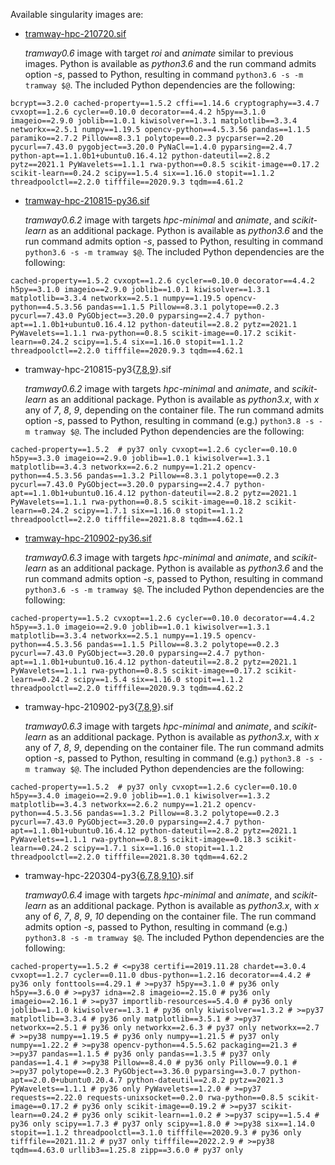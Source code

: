 Available singularity images are:

* [tramway-hpc-210720.sif](http://dl.pasteur.fr/fop/uHLVsQi0/tramway-hpc-210720.sif)

  *tramway0.6* image with target *roi* and *animate* similar to previous images.
  Python is available as *python3.6* and the run command admits option *-s*, passed to Python,
  resulting in command `python3.6 -s -m tramway $@`.
  The included Python dependencies are the following:

``
bcrypt==3.2.0
cached-property==1.5.2
cffi==1.14.6
cryptography==3.4.7
cvxopt==1.2.6
cycler==0.10.0
decorator==4.4.2
h5py==3.1.0
imageio==2.9.0
joblib==1.0.1
kiwisolver==1.3.1
matplotlib==3.3.4
networkx==2.5.1
numpy==1.19.5
opencv-python==4.5.3.56
pandas==1.1.5
paramiko==2.7.2
Pillow==8.3.1
polytope==0.2.3
pycparser==2.20
pycurl==7.43.0
pygobject==3.20.0
PyNaCl==1.4.0
pyparsing==2.4.7
python-apt==1.1.0b1+ubuntu0.16.4.12
python-dateutil==2.8.2
pytz==2021.1
PyWavelets==1.1.1
rwa-python==0.8.5
scikit-image==0.17.2
scikit-learn==0.24.2
scipy==1.5.4
six==1.16.0
stopit==1.1.2
threadpoolctl==2.2.0
tifffile==2020.9.3
tqdm==4.61.2
``


* [tramway-hpc-210815-py36.sif](http://dl.pasteur.fr/fop/ak21MN70/tramway-hpc-210815-py36.sif)

  *tramway0.6.2* image with targets *hpc-minimal* and *animate*, and *scikit-learn* as an additional package.
  Python is available as *python3.6* and the run command admits option *-s*, passed to Python,
  resulting in command `python3.6 -s -m tramway $@`.
  The included Python dependencies are the following:

``
cached-property==1.5.2
cvxopt==1.2.6
cycler==0.10.0
decorator==4.4.2
h5py==3.1.0
imageio==2.9.0
joblib==1.0.1
kiwisolver==1.3.1
matplotlib==3.3.4
networkx==2.5.1
numpy==1.19.5
opencv-python==4.5.3.56
pandas==1.1.5
Pillow==8.3.1
polytope==0.2.3
pycurl==7.43.0
PyGObject==3.20.0
pyparsing==2.4.7
python-apt==1.1.0b1+ubuntu0.16.4.12
python-dateutil==2.8.2
pytz==2021.1
PyWavelets==1.1.1
rwa-python==0.8.5
scikit-image==0.17.2
scikit-learn==0.24.2
scipy==1.5.4
six==1.16.0
stopit==1.1.2
threadpoolctl==2.2.0
tifffile==2020.9.3
tqdm==4.62.1
``

* tramway-hpc-210815-py3{[7](http://dl.pasteur.fr/fop/SWFP6UYv/tramway-hpc-210815-py37.sif),[8](http://dl.pasteur.fr/fop/isOFAOAQ/tramway-hpc-210815-py38.sif),[9](http://dl.pasteur.fr/fop/zG31eu1j/tramway-hpc-210815-py39.sif)}.sif

  *tramway0.6.2* image with targets *hpc-minimal* and *animate*, and *scikit-learn* as an additional package.
  Python is available as *python3.x*, with *x* any of *7*, *8*, *9*, depending on the container file.
  The run command admits option *-s*, passed to Python,
  resulting in command (e.g.) `python3.8 -s -m tramway $@`.
  The included Python dependencies are the following:

``
cached-property==1.5.2  # py37 only
cvxopt==1.2.6
cycler==0.10.0
h5py==3.3.0
imageio==2.9.0
joblib==1.0.1
kiwisolver==1.3.1
matplotlib==3.4.3
networkx==2.6.2
numpy==1.21.2
opencv-python==4.5.3.56
pandas==1.3.2
Pillow==8.3.1
polytope==0.2.3
pycurl==7.43.0
PyGObject==3.20.0
pyparsing==2.4.7
python-apt==1.1.0b1+ubuntu0.16.4.12
python-dateutil==2.8.2
pytz==2021.1
PyWavelets==1.1.1
rwa-python==0.8.5
scikit-image==0.18.2
scikit-learn==0.24.2
scipy==1.7.1
six==1.16.0
stopit==1.1.2
threadpoolctl==2.2.0
tifffile==2021.8.8
tqdm==4.62.1
``


* [tramway-hpc-210902-py36.sif](http://dl.pasteur.fr/fop/XLrSl3jX/tramway-hpc-210902-py36.sif)

  *tramway0.6.3* image with targets *hpc-minimal* and *animate*, and *scikit-learn* as an additional package.
  Python is available as *python3.6* and the run command admits option *-s*, passed to Python,
  resulting in command `python3.6 -s -m tramway $@`.
  The included Python dependencies are the following:

``
cached-property==1.5.2
cvxopt==1.2.6
cycler==0.10.0
decorator==4.4.2
h5py==3.1.0
imageio==2.9.0
joblib==1.0.1
kiwisolver==1.3.1
matplotlib==3.3.4
networkx==2.5.1
numpy==1.19.5
opencv-python==4.5.3.56
pandas==1.1.5
Pillow==8.3.2
polytope==0.2.3
pycurl==7.43.0
PyGObject==3.20.0
pyparsing==2.4.7
python-apt==1.1.0b1+ubuntu0.16.4.12
python-dateutil==2.8.2
pytz==2021.1
PyWavelets==1.1.1
rwa-python==0.8.5
scikit-image==0.17.2
scikit-learn==0.24.2
scipy==1.5.4
six==1.16.0
stopit==1.1.2
threadpoolctl==2.2.0
tifffile==2020.9.3
tqdm==4.62.2
``


* tramway-hpc-210902-py3{[7](http://dl.pasteur.fr/fop/xWrWWsEA/tramway-hpc-210902-py37.sif),[8](http://dl.pasteur.fr/fop/VTRrmm3o/tramway-hpc-210902-py38.sif),[9](http://dl.pasteur.fr/fop/xywwERaD/tramway-hpc-210902-py39.sif)}.sif

  *tramway0.6.3* image with targets *hpc-minimal* and *animate*, and *scikit-learn* as an additional package.
  Python is available as *python3.x*, with *x* any of *7*, *8*, *9*, depending on the container file.
  The run command admits option *-s*, passed to Python,
  resulting in command (e.g.) `python3.8 -s -m tramway $@`.
  The included Python dependencies are the following:

``
cached-property==1.5.2  # py37 only
cvxopt==1.2.6
cycler==0.10.0
h5py==3.4.0
imageio==2.9.0
joblib==1.0.1
kiwisolver==1.3.2
matplotlib==3.4.3
networkx==2.6.2
numpy==1.21.2
opencv-python==4.5.3.56
pandas==1.3.2
Pillow==8.3.2
polytope==0.2.3
pycurl==7.43.0
PyGObject==3.20.0
pyparsing==2.4.7
python-apt==1.1.0b1+ubuntu0.16.4.12
python-dateutil==2.8.2
pytz==2021.1
PyWavelets==1.1.1
rwa-python==0.8.5
scikit-image==0.18.3
scikit-learn==0.24.2
scipy==1.7.1
six==1.16.0
stopit==1.1.2
threadpoolctl==2.2.0
tifffile==2021.8.30
tqdm==4.62.2
``


* tramway-hpc-220304-py3{[6](http://dl.pasteur.fr/fop/yTprQicW/tramway-hpc-220304-py36.sif),[7](http://dl.pasteur.fr/fop/96IFTAWD/tramway-hpc-220304-py37.sif),[8](http://dl.pasteur.fr/fop/MQJcDlK3/tramway-hpc-220304-py38.sif),[9](http://dl.pasteur.fr/fop/NSQFnS35/tramway-hpc-220304-py39.sif),[10](http://dl.pasteur.fr/fop/0TTD1Gdt/tramway-hpc-220304-py310.sif)}.sif

  *tramway0.6.4* image with targets *hpc-minimal* and *animate*, and *scikit-learn* as an additional package.
  Python is available as *python3.x*, with *x* any of *6*, *7*, *8*, *9*, *10* depending on the container file.
  The run command admits option *-s*, passed to Python,
  resulting in command (e.g.) `python3.8 -s -m tramway $@`.
  The included Python dependencies are the following:

``
cached-property==1.5.2 # <=py38
certifi==2019.11.28
chardet==3.0.4
cvxopt==1.2.7
cycler==0.11.0
dbus-python==1.2.16
decorator==4.4.2 # py36 only
fonttools==4.29.1 # >=py37
h5py==3.1.0 # py36 only
h5py==3.6.0 # >=py37
idna==2.8
imageio==2.15.0 # py36 only
imageio==2.16.1 # >=py37
importlib-resources==5.4.0 # py36 only
joblib==1.1.0
kiwisolver==1.3.1 # py36 only
kiwisolver==1.3.2 # >=py37
matplotlib==3.3.4 # py36 only
matplotlib==3.5.1 # >=py37
networkx==2.5.1 # py36 only
networkx==2.6.3 # py37 only
networkx==2.7 # >=py38
numpy==1.19.5 # py36 only
numpy==1.21.5 # py37 only
numpy==1.22.2 # >=py38
opencv-python==4.5.5.62
packaging==21.3 # >=py37
pandas==1.1.5 # py36 only
pandas==1.3.5 # py37 only
pandas==1.4.1 # >=py38
Pillow==8.4.0 # py36 only
Pillow==9.0.1 # >=py37
polytope==0.2.3
PyGObject==3.36.0
pyparsing==3.0.7
python-apt==2.0.0+ubuntu0.20.4.7
python-dateutil==2.8.2
pytz==2021.3
PyWavelets==1.1.1 # py36 only
PyWavelets==1.2.0 # >=py37
requests==2.22.0
requests-unixsocket==0.2.0
rwa-python==0.8.5
scikit-image==0.17.2 # py36 only
scikit-image==0.19.2 # >=py37
scikit-learn==0.24.2 # py36 only
scikit-learn==1.0.2 # >=py37
scipy==1.5.4 # py36 only
scipy==1.7.3 # py37 only
scipy==1.8.0 # >=py38
six==1.14.0
stopit==1.1.2
threadpoolctl==3.1.0
tifffile==2020.9.3 # py36 only
tifffile==2021.11.2 # py37 only
tifffile==2022.2.9 # >=py38
tqdm==4.63.0
urllib3==1.25.8
zipp==3.6.0 # py37 only
``

